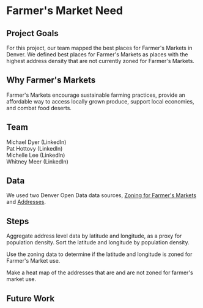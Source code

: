 # Farmer's Market Need
## Project Goals
For this project, our team mapped the best places for Farmer's Markets in Denver. We defined best places for Farmer's Markets as places with the highest address density that are not currently zoned for Farmer's Markets.

## Why Farmer's Markets
Farmer's Markets encourage sustainable farming practices, provide an affordable way to access locally grown produce, support local economies, and combat food deserts.  

## Team
Michael Dyer (LinkedIn)<br>
Pat Hottovy (LinkedIn)<br>
Michelle Lee (LinkedIn)<br>
Whitney Meer (LinkedIn)<br>

## Data
We used two Denver Open Data data sources, [Zoning for Farmer's Markets](https://www.denvergov.org/opendata/dataset/city-and-county-of-denver-zoning-for-farmers-markets) and [Addresses](https://www.denvergov.org/opendata/dataset/city-and-county-of-denver-addresses).


## Steps
Aggregate address level data by latitude and longitude, as a proxy for population density. Sort the latitude and longitude by population density.

Use the zoning data to determine if the latitude and longitude is zoned for Farmer's Market use.

Make a heat map of the addresses that are and are not zoned for farmer's market use.


## Future Work
